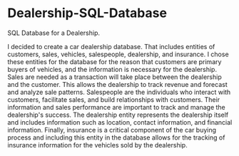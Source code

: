 # Dealership-SQL-Database
SQL Database for a Dealership.

I decided to create a car dealership database. That includes entities of customers, sales, vehicles, salespeople, dealership, and insurance. I chose these entities for the database for the reason that customers are primary buyers of vehicles, and the information is necessary for the dealership. Sales are needed as a transaction will take place between the dealership and the customer. This allows the dealership to track revenue and forecast and analyze sale patterns. Salespeople are the individuals who interact with customers, facilitate sales, and build relationships with customers. Their information and sales performance are important to track and manage the dealership's success. The dealership entity represents the dealership itself and includes information such as location, contact information, and financial information. Finally, insurance is a critical component of the car buying process and including this entity in the database allows for the tracking of insurance information for the vehicles sold by the dealership.
